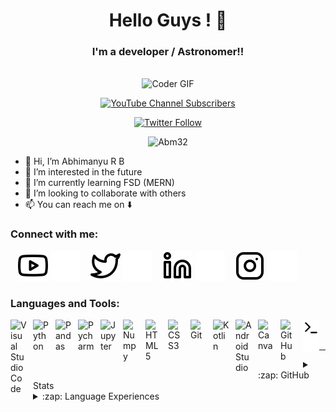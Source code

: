 
<div align="center">
<h1> Hello Guys ! 👋 </h1>
<h3> I'm a developer / Astronomer!! </h3>

<br>
<img alt="Coder GIF" height=250 width=350 src="https://images.squarespace-cdn.com/content/v1/5769fc401b631bab1addb2ab/1541580611624-TE64QGKRJG8SWAIUS7NS/ke17ZwdGBToddI8pDm48kPoswlzjSVMM-SxOp7CV59BZw-zPPgdn4jUwVcJE1ZvWQUxwkmyExglNqGp0IvTJZamWLI2zvYWH8K3-s_4yszcp2ryTI0HqTOaaUohrI8PI6FXy8c9PWtBlqAVlUS5izpdcIXDZqDYvprRqZ29Pw0o/coding-freak.gif" />
      
[![YouTube Channel Subscribers](https://img.shields.io/youtube/channel/subscribers/UCGWGO7anud6koWYc-r6FU-g?logo=youtube&logoColor=red&style=for-the-badge)][youtube]

[![Twitter Follow](https://img.shields.io/twitter/follow/AbhimanyuRB1?color=1DA1F2&logo=twitter&style=for-the-badge)](https://twitter.com/intent/follow?original_referer=https%3A%2F%2Fgithub.com%2FAbhimanyuRB1&screen_name=AbhimanyuRB1)

<p> <img src="https://komarev.com/ghpvc/?username=Abm32&label=Profile%20views&color=0e75b6&style=flat" alt="Abm32" /> </p>
      
</div>


- 👋 Hi, I’m Abhimanyu R B
- 👀 I’m interested in the future
- 🌱 I’m currently learning FSD (MERN)
- 💞️ I’m looking to collaborate with others
- 📫 You can reach me on ⬇️

### Connect with me:

&nbsp;&nbsp;
[![website](./img/youtube-light.svg)](https://www.youtube.com/channel/UCGWGO7anud6koWYc-r6FU-g#gh-light-mode-only)
[![website](./img/youtube-dark.svg)](https://www.youtube.com/channel/UCGWGO7anud6koWYc-r6FU-g#gh-dark-mode-only)
&nbsp;&nbsp;
[![website](./img/twitter-light.svg)](https://twitter.com/AbhimanyuRB1#gh-light-mode-only)
[![website](./img/twitter-dark.svg)](https://twitter.com/AbhimanyuRB1#gh-dark-mode-only)
&nbsp;&nbsp;
[![website](./img/linkedin-light.svg)](https://linkedin.com/in/abhimanyu-r-b-6767301aa#gh-light-mode-only)
[![website](./img/linkedin-dark.svg)](https://linkedin.com/in/abhimanyu-r-b-6767301aa#gh-dark-mode-only)
&nbsp;&nbsp;
[![website](./img/instagram-light.svg)](https://instagram.com/skill_monger_#gh-light-mode-only)
[![website](./img/instagram-dark.svg)](https://instagram.com/skill_monger_#gh-dark-mode-only)

### Languages and Tools:

[<img align="left" alt="Visual Studio Code" width="26px" src="https://cdn.jsdelivr.net/gh/devicons/devicon/icons/vscode/vscode-original.svg" style="padding-right:10px;" />][webdevplaylist]
[<img align="left" alt="Python" width="26px" src="https://cdn.jsdelivr.net/gh/devicons/devicon/icons/python/python-original.svg" style="padding-right:10px;" />][webdevplaylist]
[<img align="left" alt="Pandas" width="26px" src="https://cdn.jsdelivr.net/gh/devicons/devicon/icons/pandas/pandas-original.svg" style="padding-right:10px;" />][webdevplaylist]
[<img align="left" alt="Pycharm" width="26px" src="https://cdn.jsdelivr.net/gh/devicons/devicon/icons/pycharm/pycharm-original.svg" style="padding-right:10px;" />][webdevplaylist]
[<img align="left" alt="Jupyter" width="26px" src="https://cdn.jsdelivr.net/gh/devicons/devicon/icons/jupyter/jupyter-original-wordmark.svg" style="padding-right:10px;" />][webdevplaylist]
[<img align="left" alt="Numpy" width="26px" src="https://cdn.jsdelivr.net/gh/devicons/devicon/icons/numpy/numpy-original.svg" style="padding-right:10px;" />][webdevplaylist]
[<img align="left" alt="HTML5" width="26px" src="https://cdn.jsdelivr.net/gh/devicons/devicon/icons/html5/html5-original.svg" style="padding-right:10px;" />][webdevplaylist]
[<img align="left" alt="CSS3" width="26px" src="https://cdn.jsdelivr.net/gh/devicons/devicon/icons/css3/css3-original.svg" style="padding-right:10px;" />][webdevplaylist]
[<img align="left" alt="Git" width="26px" src="https://cdn.jsdelivr.net/gh/devicons/devicon/icons/git/git-original.svg" style="padding-right:10px;" />][webdevplaylist]
[<img align="left" alt="Kotlin" width="26px" src="https://cdn.jsdelivr.net/gh/devicons/devicon/icons/kotlin/kotlin-original.svg" style="padding-right:10px;" />][webdevplaylist]
[<img align="left" alt="Android Studio" width="26px" src="https://cdn.jsdelivr.net/gh/devicons/devicon/icons/androidstudio/androidstudio-original.svg" style="padding-right:10px;" />][webdevplaylist]
[<img align="left" alt="Canva" width="26px" src="https://cdn.jsdelivr.net/gh/devicons/devicon/icons/canva/canva-original.svg" style="padding-right:10px;" />][webdevplaylist]
[<img align="left" alt="GitHub" width="26px" src="https://user-images.githubusercontent.com/3369400/139448065-39a229ba-4b06-434b-bc67-616e2ed80c8f.png" style="padding-right:10px;" />](https://www.youtube.com/@skillmonger131/playlists)
[<img align="left" alt="Terminal" width="26px" src="./img/terminal-light.svg" />](https://www.youtube.com/@skillmonger131/playlists)
[<img align="left" alt="Terminal" width="26px" src="./img/terminal-dark.svg" />](https://www.youtube.com/@skillmonger131/playlists)

<br />
<br />

---

<details>
  <summary>:zap: GitHub Stats</summary>

  <img align="left" alt="Abm32's GitHub Stats" src="https://github-readme-stats.vercel.app/api?username=Abm32&show_icons=true&hide_border=false&title_color=ff652f&icon_color=FFE400&bg_color=09131B&text_color=ffffff&border_color=0c1a25" />

  <a href="https://quine.sh/profile/Abhimanyu"><img src="https://stats.quine.sh/Abhimanyu/github" alt="Abhimanyu's GitHub stats" width="840px"></a>


</details>

<details>
  <summary>:zap: Language Experiences</summary>

  <a href="https://quine.sh/profile/Abhimanyu"><img src="https://stats.quine.sh/Abhimanyu/verified-languages" alt="Abhimanyu's language experiences" width="840px"></a>


</details>



[website]: https://codeSTACKr.com
[course]: http://vsCodeHero.com
[twitter]: https://twitter.com/AbhimanyuRB1
[youtube]: https://www.youtube.com/channel/UCGWGO7anud6koWYc-r6FU-g
[instagram]: https://instagram.com/skill_monger_
[linkedin]: https://linkedin.com/in/abhimanyu-r-b-6767301aa
[webdevplaylist]: https://www.youtube.com/@skillmonger131/playlists
[jsplaylist]: https://www.youtube.com/playlist?list=PLkwxH9e_vrALRJKu7wfXby3MKeflhTu6B
[cssplaylist]: https://www.youtube.com/playlist?list=PLkwxH9e_vrALSdvZuEh6gqQdmDoDIoqz4
[reactplaylist]: https://www.youtube.com/playlist?list=PLkwxH9e_vrAK4TdffpxKY3QGyHCpxFcQ0

